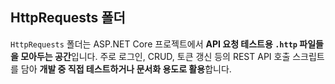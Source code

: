 ﻿## HttpRequests 폴더

`HttpRequests` 폴더는 ASP.NET Core 프로젝트에서 **API 요청 테스트용 `.http` 파일들을 모아두는 공간**입니다.
주로 로그인, CRUD, 토큰 갱신 등의 REST API 호출 스크립트를 담아 **개발 중 직접 테스트하거나 문서화 용도로 활용**합니다.
